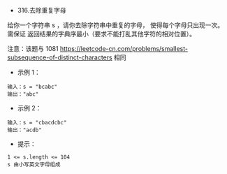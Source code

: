 - 316.去除重复字母

给你一个字符串 s ，请你去除字符串中重复的字母，
使得每个字母只出现一次。
需保证 返回结果的字典序最小（要求不能打乱其他字符的相对位置）。

注意：该题与 1081 https://leetcode-cn.com/problems/smallest-subsequence-of-distinct-characters 相同

 

- 示例 1：
```
输入：s = "bcabc"
输出："abc"
```
- 示例 2：
```
输入：s = "cbacdcbc"
输出："acdb"
 ```

- 提示：
```
1 <= s.length <= 104
s 由小写英文字母组成
```